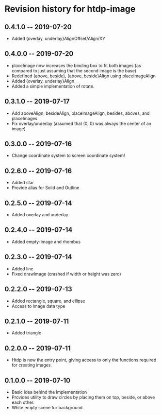 # Revision history for htdp-image

## 0.4.1.0 -- 2019-07-20

* Added {overlay, underlay}AlignOffset/Align/XY


## 0.4.0.0 -- 2019-07-20

* placeImage now increases the binding box to fit both images
  (as compared to just assuming that the second image is the base)
* Redefined {above, beside}, {above, beside}Align using placeImageAlign
* Added {overlay, underlay}Align.
* Added a simple implementation of rotate.


## 0.3.1.0 -- 2019-07-17

* Add aboveAlign, besideAlign, placeImageAlign, besides, aboves, and placeImages
* Fix overlay/underlay (assumed that (0, 0) was always the center of an image)

## 0.3.0.0 -- 2019-07-16

* Change coordinate system to screen coordinate system!


## 0.2.6.0 -- 2019-07-16

* Added star
* Provide alias for Solid and Outline


## 0.2.5.0 -- 2019-07-14

* Added overlay and underlay


## 0.2.4.0 -- 2019-07-14

* Added empty-image and rhombus

## 0.2.3.0 -- 2019-07-14

* Added line
* Fixed drawImage (crashed if width or height was zero)


## 0.2.2.0 -- 2019-07-13

* Added rectangle, square, and ellipse
* Access to Image data type


## 0.2.1.0 -- 2019-07-11

* Added triangle


## 0.2.0.0 -- 2019-07-11

* Htdp is now the entry point, giving access to only the functions
  required for creating images.


## 0.1.0.0 -- 2019-07-10

* Basic idea behind the implementation
* Provides utility to draw circles by placing them on top,
  beside, or above each other.
* White empty scene for background
